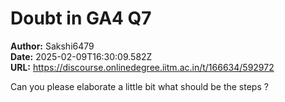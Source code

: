 # Doubt in GA4 Q7

**Author:** Sakshi6479  
**Date:** 2025-02-09T16:30:09.582Z  
**URL:** https://discourse.onlinedegree.iitm.ac.in/t/166634/592972

Can you please elaborate a little bit what should be the steps ?
